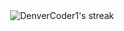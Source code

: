 <div align=center>
  <img title="🔥 Get streak stats for your profile at git.io/streak-stats" alt="DenverCoder1's streak" src="https://github-readme-streak-stats-eight.vercel.app/?user=AndreCruz2005&theme=monokai-metallian&hide_border=true&short_numbers=true"/>
</div>
